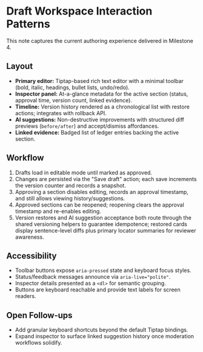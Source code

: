 # Draft Workspace Interaction Patterns

This note captures the current authoring experience delivered in Milestone 4.

## Layout

- **Primary editor:** Tiptap-based rich text editor with a minimal toolbar (bold, italic, headings, bullet lists, undo/redo).
- **Inspector panel:** At-a-glance metadata for the active section (status, approval time, version count, linked evidence).
- **Timeline:** Version history rendered as a chronological list with restore actions; integrates with rollback API.
- **AI suggestions:** Non-destructive improvements with structured diff previews (`before/after`) and accept/dismiss affordances.
- **Linked evidence:** Badged list of ledger entries backing the active section.

## Workflow

1. Drafts load in editable mode until marked as approved.
2. Changes are persisted via the "Save draft" action; each save increments the version counter and records a snapshot.
3. Approving a section disables editing, records an approval timestamp, and still allows viewing history/suggestions.
4. Approved sections can be reopened; reopening clears the approval timestamp and re-enables editing.
5. Version restores and AI suggestion acceptance both route through the shared versioning helpers to guarantee idempotence; restored cards display sentence-level diffs plus primary locator summaries for reviewer awareness.

## Accessibility

- Toolbar buttons expose `aria-pressed` state and keyboard focus styles.
- Status/feedback messages announce via `aria-live="polite"`.
- Inspector details presented as a `<dl>` for semantic grouping.
- Buttons are keyboard reachable and provide text labels for screen readers.

## Open Follow-ups

- Add granular keyboard shortcuts beyond the default Tiptap bindings.
- Expand inspector to surface linked suggestion history once moderation workflows solidify.
